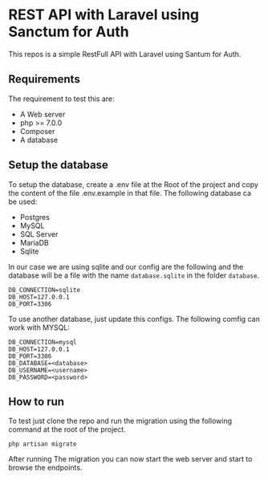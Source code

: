 # REST API with Laravel using Sanctum for Auth

This repos is a simple RestFull API with Laravel using Santum for Auth.

## Requirements

The requirement to test this are:

* A Web server
* php >= 7.0.0
* Composer 
* A database

## Setup the database

To setup the database, create a .env file at the Root of the project and copy the content of the file .env.example in that file. The following database ca be used:

* Postgres
* MySQL
* SQL Server
* MariaDB
* Sqlite

In our case we are using sqlite and our config are the following and the database will be a file with the name `database.sqlite` in the folder `database`.

```
DB_CONNECTION=sqlite
DB_HOST=127.0.0.1
DB_PORT=3306
```

To use another database, just update this configs. The following comfig can work with MYSQL:

```
DB_CONNECTION=mysql
DB_HOST=127.0.0.1
DB_PORT=3306
DB_DATABASE=<database>
DB_USERNAME=<username>
DB_PASSWORD=<password>
```

## How to run

To test just clone the repo and run the migration using the following command at the root of the project.

```console
php artisan migrate
```

After running The migration you can now start the web server and start to browse the endpoints.